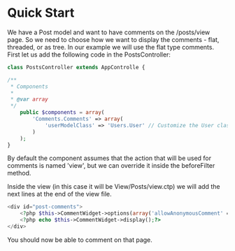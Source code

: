 Quick Start
===========

We have a Post model and want to have comments on the /posts/view page. So we need to choose how we want to display the comments - flat, threaded, or as tree.  In our example we will use the flat type comments. First let us add the following code in the PostsController:

```php
class PostsController extends AppControlle {

/**
 * Components
 *
 * @var array
 */
	public $components = array(
		'Comments.Comments' => array(
			'userModelClass' => 'Users.User' // Customize the User class
		)
	);
}
```

By default the component assumes that the action that will be used for comments is named 'view', but we can override it inside the beforeFilter method.

Inside the view (in this case it will be View/Posts/view.ctp) we will add the next lines at the end of the view file.

```php
<div id="post-comments">
	<?php $this->CommentWidget->options(array('allowAnonymousComment' => false));?>
	<?php echo $this->CommentWidget->display();?>
</div>
```

You should now be able to comment on that page.
